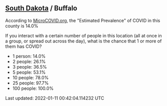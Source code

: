 
## [South Dakota](/united-states/south-dakota) / Buffalo

According to [MicroCOVID.org](http://microcovid.org),
the "Estimated Prevalence" of COVID in this county is 14.0%

If you interact with a certain number of people in this location
(all at once in a group, or spread out across the day), what is the chance that
1 or more of them has COVID?

- 1 person: 14.0%
- 2 people: 26.1%
- 3 people: 36.5%
- 5 people: 53.1%
- 10 people: 78.0%
- 25 people: 97.7%
- 100 people: 100.0%

Last updated: 2022-01-11 00:42:04.114232 UTC
